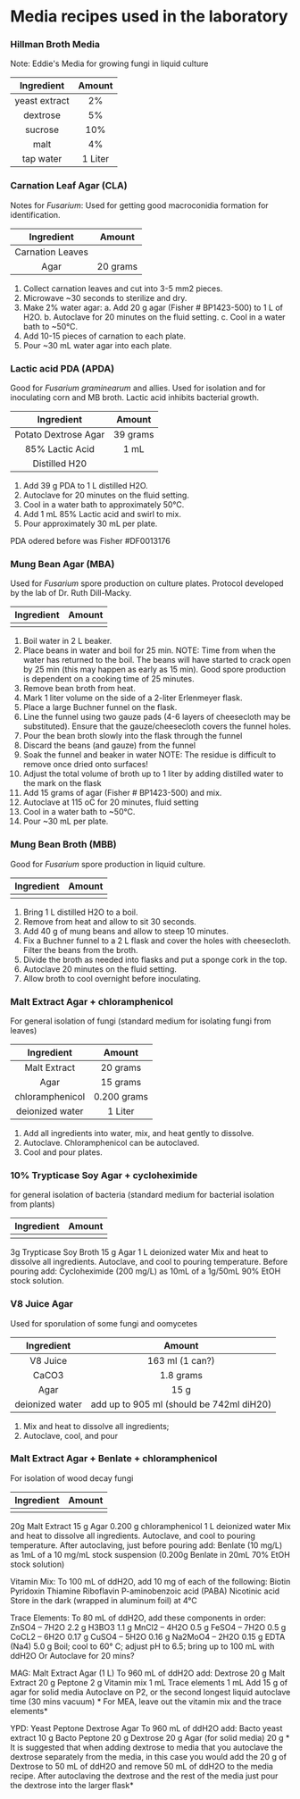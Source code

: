 # Media recipes used in the laboratory

### Hillman Broth Media

Note: Eddie's Media for growing fungi in liquid culture

| Ingredient | Amount |
|:----------------:|:-----------------:|
| yeast extract | 2% |
| dextrose | 5% |
| sucrose | 10% |
| malt | 4% |
| tap water | 1 Liter |


### Carnation Leaf Agar (CLA)

Notes for _Fusarium_: Used for getting good macroconidia formation for identification.

| Ingredient | Amount |
|:----------------:|:-----------------:|
| Carnation Leaves | |
| Agar | 20 grams |

1.  Collect carnation leaves and cut into 3-5 mm2 pieces.
2.  Microwave ~30 seconds to sterilize and dry.
3.  Make 2% water agar:
a.  Add 20 g agar (Fisher # BP1423-500) to 1 L of H2O.
b.  Autoclave for 20 minutes on the fluid setting.
c.  Cool in a water bath to ~50°C.
4.  Add 10-15 pieces of carnation to each plate.
5.  Pour ~30 mL water agar into each plate.

### Lactic acid PDA (APDA)

Good for _Fusarium graminearum_ and allies. Used for isolation and for inoculating corn and MB broth.  Lactic acid inhibits bacterial growth.

| Ingredient | Amount |
|:----------------:|:-----------------:|
| Potato Dextrose Agar | 39 grams |
| 85% Lactic Acid | 1 mL |
| Distilled H20 | |

1.  Add 39 g PDA to 1 L distilled H2O.
2.  Autoclave for 20 minutes on the fluid setting.
3.  Cool in a water bath to approximately 50°C.
4.  Add 1 mL 85% Lactic acid and swirl to mix.
5.  Pour approximately 30 mL per plate.

PDA odered before was Fisher #DF0013176

### Mung Bean Agar (MBA)

Used for _Fusarium_ spore production on culture plates.  Protocol developed by the lab of Dr. Ruth Dill-Macky.

| Ingredient | Amount |
|:----------------:|:-----------------:|
| | |

1.  Boil water in 2 L beaker.
2.  Place beans in water and boil for 25 min.
NOTE:  Time from when the water has returned to the boil.  The beans will have started to crack open by 25 min (this may happen as early as 15 min).  Good spore production is dependent on a cooking time of 25 minutes.
3.  Remove bean broth from heat.
4.  Mark 1 liter volume on the side of a 2-liter Erlenmeyer flask.
5.  Place a large Buchner funnel on the flask.
6.  Line the funnel using two gauze pads (4-6 layers of cheesecloth may be substituted). Ensure that the gauze/cheesecloth covers the funnel holes.
7.  Pour the bean broth slowly into the flask through the funnel
8.  Discard the beans (and gauze) from the funnel
9.  Soak the funnel and beaker in water
NOTE:  The residue is difficult to remove once dried onto surfaces!
10. Adjust the total volume of broth up to 1 liter by adding distilled water to the mark on the flask
11. Add 15 grams of agar (Fisher # BP1423-500) and mix.
12. Autoclave at 115 oC for 20 minutes, fluid setting
13. Cool in a water bath to ~50°C.
14. Pour ~30 mL per plate.

### Mung Bean Broth (MBB)

Good for _Fusarium_ spore production in liquid culture.

| Ingredient | Amount |
|:----------------:|:-----------------:|
| | |

1.  Bring 1 L distilled H2O to a boil.
2.  Remove from heat and allow to sit 30 seconds.
3.  Add 40 g of mung beans and allow to steep 10 minutes.
4.  Fix a Buchner funnel to a 2 L flask and cover the holes with cheesecloth.  Filter the beans from the broth.
5.  Divide the broth as needed into flasks and put a sponge cork in the top.
6.  Autoclave 20 minutes on the fluid setting.
7.  Allow broth to cool overnight before inoculating.

### Malt Extract Agar + chloramphenicol

For general isolation of fungi (standard medium for isolating fungi from leaves)

| Ingredient | Amount |
|:----------------:|:-----------------:|
| Malt Extract | 20 grams |
| Agar | 15 grams |
| chloramphenicol | 0.200 grams |
| deionized water | 1 Liter |

1. Add all ingredients into water, mix, and heat gently to dissolve.
2. Autoclave. Chloramphenicol can be autoclaved.
3. Cool and pour plates.

### 10% Trypticase Soy Agar + cycloheximide

for general isolation of bacteria (standard medium for bacterial isolation from plants)

| Ingredient | Amount |
|:----------------:|:-----------------:|
| | |

3g Trypticase Soy Broth
15 g Agar
1 L deionized water Mix and heat to dissolve all ingredients.
Autoclave, and cool to pouring temperature. Before pouring add:
Cycloheximide (200 mg/L) as
10mL of a 1g/50mL 90% EtOH stock solution.

### V8 Juice Agar

Used for sporulation of some fungi and oomycetes

| Ingredient | Amount |
|:----------------:|:-----------------:|
| V8 Juice | 163 ml (1 can?) |
| CaCO3 | 1.8 grams |
| Agar | 15 g |
| deionized water | add up to 905 ml (should be 742ml diH20) |

1. Mix and heat to dissolve all ingredients;
2. Autoclave, cool, and pour

### Malt Extract Agar + Benlate + chloramphenicol

For isolation of wood decay fungi

| Ingredient | Amount |
|:----------------:|:-----------------:|
| | |

20g Malt Extract
15 g Agar
0.200 g chloramphenicol
1 L deionized water Mix and heat to dissolve all ingredients.
Autoclave, and cool to pouring temperature. After autoclaving, just before pouring add:
Benlate (10 mg/L) as 1mL of a 10 mg/mL stock suspension
(0.200g Benlate in 20mL 70% EtOH stock solution)


Vitamin Mix:	To 100 mL of ddH2O, add 10 mg of each of the following:
		Biotin
		Pyridoxin
		Thiamine
		Riboflavin
		P-aminobenzoic acid (PABA)
		Nicotinic acid
Store in the dark (wrapped in aluminum foil) at 4°C

Trace Elements: To 80 mL of ddH2O, add these components in order:
		ZnSO4 – 7H2O		2.2 g
		H3BO3			1.1 g
		MnCl2 – 4H2O		0.5 g
		FeSO4 – 7H2O		0.5 g
		CoCL2 – 6H2O		0.17 g
		CuSO4 – 5H2O		0.16 g
		Na2MoO4 – 2H2O	0.15 g
		EDTA (Na4)		5.0 g
	Boil; cool to 60° C; adjust pH to 6.5; bring up to 100 mL with ddH2O
		Or Autoclave for 20 mins?

MAG: 		Malt Extract Agar (1 L)
		To 960 mL of ddH2O add:
		Dextrose 	20 g
		Malt Extract	20 g
		Peptone	2 g
		Vitamin mix	1 mL
		Trace elements	1 mL
		Add 15 g of agar for solid media
	Autoclave on P2, or the second longest liquid autoclave time (30 mins vacuum)
	* For MEA, leave out the vitamin mix and the trace elements*	

YPD:	Yeast Peptone Dextrose Agar
	To 960 mL of ddH2O add:
	Bacto yeast extract	10 g
	Bacto Peptone		20 g
	Dextrose		20 g
	Agar (for solid media)	20 g
	*  It is suggested that when adding dextrose to media that you autoclave the dextrose separately from the media, in this case you would add the 20 g of Dextrose to 50 mL of ddH2O and remove 50 mL of ddH2O to the media recipe. After autoclaving the dextrose and the rest of the media just pour the dextrose into the larger flask*


